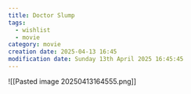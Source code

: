 ```yaml
---
title: Doctor Slump
tags:
  - wishlist
  - movie
category: movie
creation date: 2025-04-13 16:45
modification date: Sunday 13th April 2025 16:45:45
---
```


![[Pasted image 20250413164555.png]]